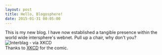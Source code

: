 ```yaml
---
layout: post
title: Hello, Blogosphere!
date: 2015-01-31 00:05:00
---
```


This is my new blog. I have now established a tangible presence within the world wide intersphere's webnet. Pull up a chair, why don't you?  
![Interblag - via XKCD](http://imgs.xkcd.com/comics/interblag.png)  
Thanks to [XKCD](https://www.xkcd.com) for the comic.
